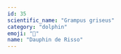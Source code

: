 ```yaml
---
id: 35
scientific_name: "Grampus griseus"
category: "dolphin"
emoji: "🐬"
name: "Dauphin de Risso"
---
```

